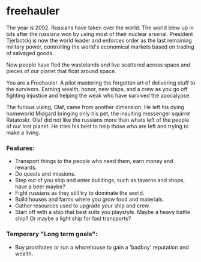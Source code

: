 freehauler
==========
The year is 2092. Russians have taken over the world.
The world blew up in bits after the russians won by using most of their nuclear arsenal. President Tjerbotskj is now the world leader
and enforces order as the last remaining military power, controlling the world's economical markets based on trading of salvaged goods.

Now people have fled the wastelands and live scattered across space and pieces of our planet that float around space.

You are a Freehauler. A pilot mastering the forgotten art of delivering stuff to the survivors.
Earning wealth, honor, new ships, and a crew as you go off fighting injustice and helping the weak who have survived the apocalypse.



The furious viking, Olaf, came from another dimension. He left his dying homeworld Midgard bringing only his pet, 
the insulting messenger squirrel Ratatoskr. Olaf did not like the russians more than whats left of the people of our lost planet. 
He tries his best to help those who are left and trying to make a living.


### Features:

* Transport things to the people who need them, earn money and rewards.
* Do quests and missions.
* Step out of you ship and enter buildings, such as taverns and shops, have a beer maybe?
* Fight russians as they still try to dominate the world.
* Build houses and farms where you grow food and materials.
* Gather resources used to upgrade your ship and crew.
* Start off with a ship that best suits you playstyle. Maybe a heavy battle ship? Or maybe a light ship for fast transports?


### Temporary "Long term goals":

* Buy prostitutes or run a whorehouse to gain a 'badboy' reputation and wealth.